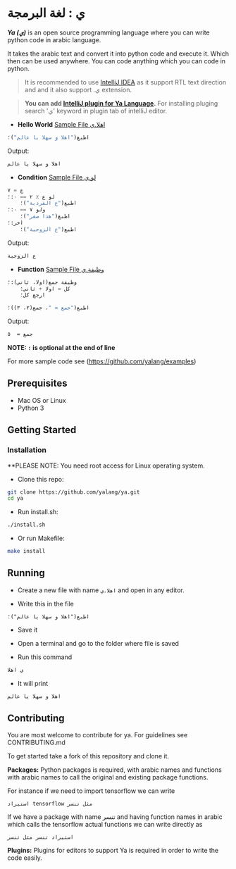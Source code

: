 # ي : لغة البرمجة 


**_Ya (ي)_** is an open source programming language where you can write python code in arabic language.

It takes the arabic text and convert it into python code and execute it. 
Which then can be used anywhere. You can code anything which you can code in python.

> It is recommended to use [IntelliJ IDEA](https://www.jetbrains.com/idea/) as it support RTL text direction and and it also support .ي extension. 

> **You can add [IntelliJ plugin for Ya Language](https://plugins.jetbrains.com/plugin/11321-ya---language).**
For installing pluging search 'ي' keyword in plugin tab of intelliJ editor.

- **Hello World** [Sample File اهلا.ي](https://github.com/yalang/examples/blob/master/اهلا.ي)
```python
اطبع("اهلا و سهلا يا عالم")؛
```
Output:
```bash
اهلا و سهلا يا عالم
```

- **Condition** [Sample File لو.ي](https://github.com/yalang/examples/blob/master/لو.ي)
```python
ع = ٧
لو ع ٪ ٢ == ٠:؛
    اطبع("ع الفردية")؛
ولو ٧ == ٠:؛
    اطبع("هذا صفر")؛
اخر:؛
    اطبع("ع الزوجية")؛
```
Output:
```bash
ع الزوجية
```

- **Function** [Sample File وظيفة.ي](https://github.com/yalang/examples/blob/master/وظيفة.ي)
```python
وظيفة جمع(اولا، ثاني):؛
    كل = اولا + ثاني؛
    ارجع كل؛

اطبع("جمع = "، جمع(٢، ٣))؛
```
Output:
```bash
جمع =  ٥
```

**NOTE: `؛` is optional at the end of line**



For more sample code see (https://github.com/yalang/examples)


## Prerequisites
- Mac OS or Linux
- Python 3


## Getting Started
### Installation

**PLEASE NOTE: You need root access for Linux operating system.
- Clone this repo:
```bash
git clone https://github.com/yalang/ya.git
cd ya
```
- Run install.sh:
```bash
./install.sh
```

- Or run Makefile:
```bash
make install
```

## Running

- Create a new file with name `اهلا.ي` and open in any editor.

- Write this in the file

```vim
اطبع("اهلا و سهلا يا عالم")؛
```

- Save it

- Open a terminal and go to the folder where file is saved

- Run this command

```bash
ي اهلا
```

- It will print 

```bash
اهلا و سهلا يا عالم
```

## Contributing

You are most welcome to contribute for ya.
For guidelines see CONTRIBUTING.md

To get started take a fork of this repository and clone it.

**Packages:** Python packages is required,
 with arabic names and functions with arabic names to call the 
 original and existing package functions.

For instance if we need to import tensorflow we can write

`استيراد tensorflow مثل تنسر`

If we have a package with name تنسر and having function names in arabic 
which calls the tensorflow actual functions we can write directly as

`استيراد تنسر مثل تنسر`

**Plugins:** Plugins for editors to support Ya is required 
in order to write the code easily.
